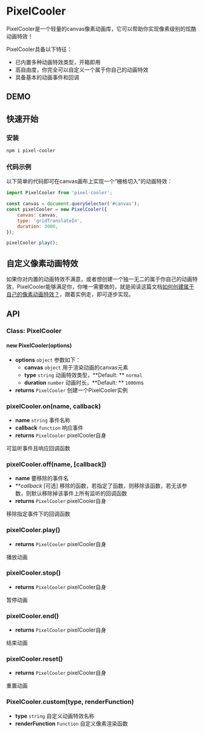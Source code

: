# PixelCooler

PixelCooler是一个轻量的canvas像素动画库，它可以帮助你实现像素级别的炫酷动画特效！

PixelCooler具备以下特征：

* 已内置多种动画特效类型，开箱即用
* 高自由度，你完全可以自定义一个属于你自己的动画特效
* 具备基本的动画事件和回调

## DEMO

## 快速开始

### 安装

```
npm i pixel-cooler
```

### 代码示例

以下简单的代码即可在canvas画布上实现一个“栅格切入”的动画特效：

```javascript
import PixelCooler from 'pixel-cooler';

const canvas = document.querySelector('#canvas');
const pixelCooler = new PixelCooler({
	canvas: canvas,
	type: 'gridTranslateIn',
	duration: 3000,
});

pixelCooler.play();

```

## 自定义像素动画特效

如果你对内置的动画特效不满意，或者想创建一个独一无二的属于你自己的动画特效，PixelCooler能够满足你，你唯一需要做的，就是阅读这篇文档[如何创建属于自己的像素动画特效？](https://github.com/JS-Hao/pixel-cooler)，跟着实例走，即可逐步实现。

## API

### Class: PixelCooler

#### new PixelCooler(options)

* **options**  `object` 参数如下：
  * **canvas** `object` 用于渲染动画的canvas元素
  * **type** `string` 动画特效类型，**Default: ** `normal`
  * **duration** `number` 动画时长，**Default: ** `1000`ms
* **returns** `PixelCooler` 创建一个PixelCooler实例


### pixelCooler.on(name, callback)

* **name** `string` 事件名称
* **callback** `function` 响应事件
* **returns** `PixelCooler` pixelCooler自身

可监听事件且响应回调函数

### pixelCooler.off(name, [callback])

* **name** 要移除的事件名
* ***callback* [可选] 移除的函数，若指定了函数，则移除该函数，若无该参数，则默认移除掉该事件上所有监听的回调函数
* **returns** `PixelCooler` pixelCooler自身

移除指定事件下的回调函数

### pixelCooler.play()

* **returns**  `PixelCooler` pixelCooler自身

播放动画


### pixelCooler.stop()

* **returns**  `PixelCooler` pixelCooler自身

暂停动画


### pixelCooler.end()

* **returns**  `PixelCooler` pixelCooler自身

结束动画


### pixelCooler.reset()

* **returns**  `PixelCooler` pixelCooler自身

重置动画


### PixelCooler.custom(type, renderFunction)

* **type** `string` 自定义动画特效名称
* **renderFunction** `Function` 自定义像素渲染函数

